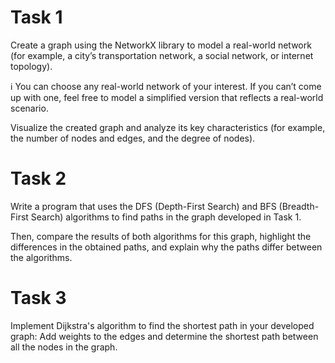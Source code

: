 # Task 1

Create a graph using the NetworkX library to model a real-world network (for example, a city’s transportation network, a social network, or internet topology).

ℹ️ You can choose any real-world network of your interest. If you can’t come up with one, feel free to model a simplified version that reflects a real-world scenario.

Visualize the created graph and analyze its key characteristics (for example, the number of nodes and edges, and the degree of nodes).

# Task 2

Write a program that uses the DFS (Depth-First Search) and BFS (Breadth-First Search) algorithms to find paths in the graph developed in Task 1.

Then, compare the results of both algorithms for this graph, highlight the differences in the obtained paths, and explain why the paths differ between the algorithms.

# Task 3

Implement Dijkstra's algorithm to find the shortest path in your developed graph:
Add weights to the edges and determine the shortest path between all the nodes in the graph.
